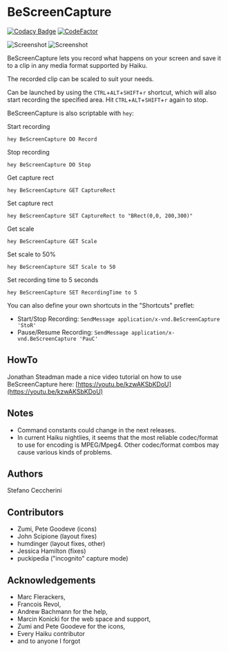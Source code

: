 # BeScreenCapture

[![Codacy Badge](https://api.codacy.com/project/badge/Grade/63f373e0c5c04abfa329e6d505d1f014)](https://app.codacy.com/gh/jackburton79/bescreencapture?utm_source=github.com&utm_medium=referral&utm_content=jackburton79/bescreencapture&utm_campaign=Badge_Grade_Settings)
[![CodeFactor](https://www.codefactor.io/repository/github/jackburton79/bescreencapture/badge)](https://www.codefactor.io/repository/github/jackburton79/bescreencapture)

![Screenshot](https://raw.github.com/jackburton79/bescreencapture/master/BeScreenCapture.png) ![Screenshot](https://raw.github.com/jackburton79/bescreencapture/master/BeScreenCapture-options.png)

BeScreenCapture lets you record what happens on your screen and save it 
to a clip in any media format supported by Haiku.

The recorded clip can be scaled to suit your needs.

Can be launched by using the `CTRL`+`ALT`+`SHIFT`+`r` shortcut, which will 
also start recording the specified area.
Hit `CTRL`+`ALT`+`SHIFT`+`r` again to stop.

BeScreenCapture is also scriptable with `hey`:

Start recording

`hey BeScreenCapture DO Record`

Stop recording

`hey BeScreenCapture DO Stop`
 
Get capture rect 

`hey BeScreenCapture GET CaptureRect`

Set capture rect

`hey BeScreenCapture SET CaptureRect to "BRect(0,0, 200,300)"`

Get scale

`hey BeScreenCapture GET Scale`

Set scale to 50%

`hey BeScreenCapture SET Scale to 50`

Set recording time to 5 seconds

`hey BeScreenCapture SET RecordingTime to 5`

You can also define your own shortcuts in the "Shortcuts" preflet:

*   Start/Stop Recording: `SendMessage application/x-vnd.BeScreenCapture 'StoR'`
*   Pause/Resume Recording: `SendMessage application/x-vnd.BeScreenCapture 'PauC'`

## HowTo

Jonathan Steadman made a nice video tutorial on how to use BeScreenCapture 
here: [https://youtu.be/kzwAKSbKDoU](https://youtu.be/kzwAKSbKDoU)

## Notes

*   Command constants could change in the next releases.
*   In current Haiku nightlies, it seems that the most reliable codec/format to use for encoding is MPEG/Mpeg4. Other codec/format combos may cause various kinds of problems.

## Authors

Stefano Ceccherini

## Contributors

*   Zumi, Pete Goodeve (icons)
*   John Scipione (layout fixes)
*   humdinger (layout fixes, other)
*   Jessica Hamilton (fixes)
*   puckipedia ("incognito" capture mode)

## Acknowledgements

*   Marc Flerackers,
*   Francois Revol,
*   Andrew Bachmann for the help,
*   Marcin Konicki for the web space and support,
*   Zumi and Pete Goodeve for the icons,
*   Every Haiku contributor
*   and to anyone I forgot

